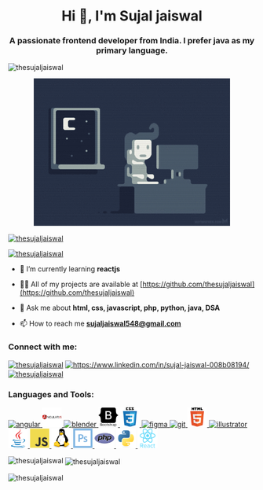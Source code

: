 <h1 align="center">Hi 👋, I'm Sujal jaiswal</h1>
<h3 align="center">A passionate frontend developer from India. I prefer java as my primary language.</h3>

<p align="left"> <img src="https://komarev.com/ghpvc/?username=thesujaljaiswal&label=Profile%20views&color=0e75b6&style=flat-square" alt="thesujaljaiswal" /> </p>

<div id="header" align="center">
  <img width="400" height="300" margin="0"  src="coding.gif" 
  width="100"/>
</div>

<p align="left"> <a href="https://github.com/ryo-ma/github-profile-trophy"><img src="https://github-profile-trophy.vercel.app/?username=thesujaljaiswal" alt="thesujaljaiswal" /></a> </p>

<p align="left"> <a href="https://twitter.com/thesujaljaiswal" target="blank"><img src="https://img.shields.io/twitter/follow/thesujaljaiswal?logo=twitter&style=for-the-badge" alt="thesujaljaiswal" /></a> </p>

- 🌱 I’m currently learning **reactjs**

- 👨‍💻 All of my projects are available at [https://github.com/thesujaljaiswal](https://github.com/thesujaljaiswal)

- 💬 Ask me about **html, css, javascript, php, python, java, DSA**

- 📫 How to reach me **sujaljaiswal548@gmail.com**

<h3 align="left">Connect with me:</h3>
<p align="left">
<a href="https://twitter.com/thesujaljaiswal" target="blank"><img align="center" src="https://raw.githubusercontent.com/rahuldkjain/github-profile-readme-generator/master/src/images/icons/Social/twitter.svg" alt="thesujaljaiswal" height="30" width="40" /></a>
<a href="https://www.linkedin.com/in/sujal-jaiswal-008b08194/" target="blank"><img align="center" src="https://raw.githubusercontent.com/rahuldkjain/github-profile-readme-generator/master/src/images/icons/Social/linked-in-alt.svg" alt="https://www.linkedin.com/in/sujal-jaiswal-008b08194/" height="30" width="40" /></a>
<a href="https://instagram.com/thesujaljaiswal" target="blank"><img align="center" src="https://raw.githubusercontent.com/rahuldkjain/github-profile-readme-generator/master/src/images/icons/Social/instagram.svg" alt="thesujaljaiswal" height="30" width="40" /></a>
</p>

<h3 align="left">Languages and Tools:</h3>
<p align="left"> <a href="https://angular.io" target="_blank" rel="noreferrer"> <img src="https://angular.io/assets/images/logos/angular/angular.svg" alt="angular" width="40" height="40"/> </a> <a href="https://angular.io" target="_blank" rel="noreferrer"> <img src="https://raw.githubusercontent.com/devicons/devicon/master/icons/angularjs/angularjs-original-wordmark.svg" alt="angularjs" width="40" height="40"/> </a> <a href="https://www.blender.org/" target="_blank" rel="noreferrer"> <img src="https://download.blender.org/branding/community/blender_community_badge_white.svg" alt="blender" width="40" height="40"/> </a> <a href="https://getbootstrap.com" target="_blank" rel="noreferrer"> <img src="https://raw.githubusercontent.com/devicons/devicon/master/icons/bootstrap/bootstrap-plain-wordmark.svg" alt="bootstrap" width="40" height="40"/> </a> <a href="https://www.w3schools.com/css/" target="_blank" rel="noreferrer"> <img src="https://raw.githubusercontent.com/devicons/devicon/master/icons/css3/css3-original-wordmark.svg" alt="css3" width="40" height="40"/> </a> <a href="https://www.figma.com/" target="_blank" rel="noreferrer"> <img src="https://www.vectorlogo.zone/logos/figma/figma-icon.svg" alt="figma" width="40" height="40"/> </a> <a href="https://git-scm.com/" target="_blank" rel="noreferrer"> <img src="https://www.vectorlogo.zone/logos/git-scm/git-scm-icon.svg" alt="git" width="40" height="40"/> </a> <a href="https://www.w3.org/html/" target="_blank" rel="noreferrer"> <img src="https://raw.githubusercontent.com/devicons/devicon/master/icons/html5/html5-original-wordmark.svg" alt="html5" width="40" height="40"/> </a> <a href="https://www.adobe.com/in/products/illustrator.html" target="_blank" rel="noreferrer"> <img src="https://www.vectorlogo.zone/logos/adobe_illustrator/adobe_illustrator-icon.svg" alt="illustrator" width="40" height="40"/> </a> <a href="https://www.java.com" target="_blank" rel="noreferrer"> <img src="https://raw.githubusercontent.com/devicons/devicon/master/icons/java/java-original.svg" alt="java" width="40" height="40"/> </a> <a href="https://developer.mozilla.org/en-US/docs/Web/JavaScript" target="_blank" rel="noreferrer"> <img src="https://raw.githubusercontent.com/devicons/devicon/master/icons/javascript/javascript-original.svg" alt="javascript" width="40" height="40"/> </a> <a href="https://www.linux.org/" target="_blank" rel="noreferrer"> <img src="https://raw.githubusercontent.com/devicons/devicon/master/icons/linux/linux-original.svg" alt="linux" width="40" height="40"/> </a> <a href="https://www.photoshop.com/en" target="_blank" rel="noreferrer"> <img src="https://raw.githubusercontent.com/devicons/devicon/master/icons/photoshop/photoshop-line.svg" alt="photoshop" width="40" height="40"/> </a> <a href="https://www.php.net" target="_blank" rel="noreferrer"> <img src="https://raw.githubusercontent.com/devicons/devicon/master/icons/php/php-original.svg" alt="php" width="40" height="40"/> </a> <a href="https://www.python.org" target="_blank" rel="noreferrer"> <img src="https://raw.githubusercontent.com/devicons/devicon/master/icons/python/python-original.svg" alt="python" width="40" height="40"/> </a> <a href="https://reactjs.org/" target="_blank" rel="noreferrer"> <img src="https://raw.githubusercontent.com/devicons/devicon/master/icons/react/react-original-wordmark.svg" alt="react" width="40" height="40"/> </a> </p>

<p><img align="left" src="https://github-readme-stats.vercel.app/api/top-langs?username=thesujaljaiswal&show_icons=true&locale=en&layout=compact" alt="thesujaljaiswal" /></p>

<p>&nbsp;<img align="center" src="https://github-readme-stats.vercel.app/api?username=thesujaljaiswal&show_icons=true&theme=dark&locale=en" alt="thesujaljaiswal" /></p>

<p><img align="center" src="https://github-readme-streak-stats.herokuapp.com/?user=thesujaljaiswal&" alt="thesujaljaiswal" /></p>
